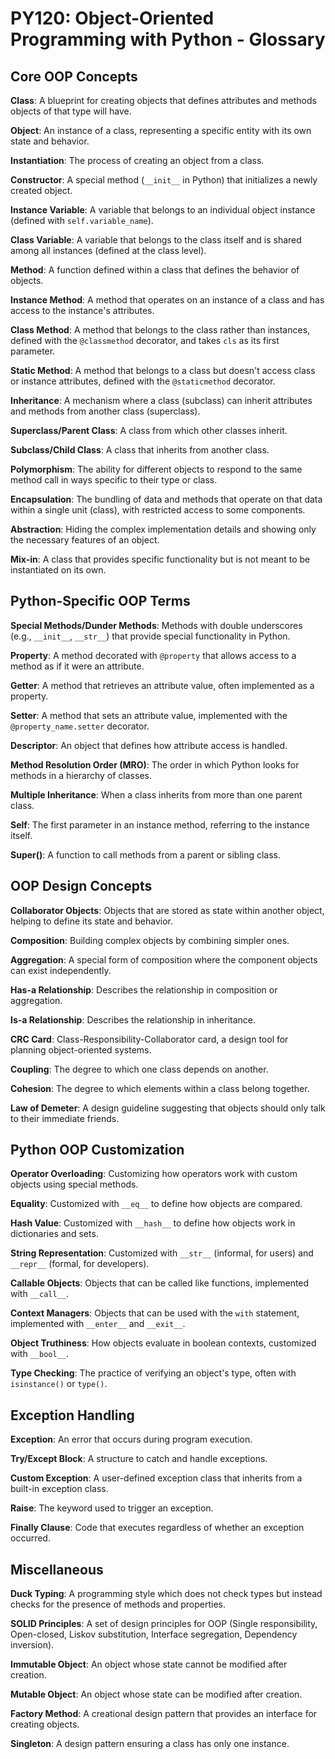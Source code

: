 # PY120: Object-Oriented Programming with Python - Glossary

## Core OOP Concepts

**Class**: A blueprint for creating objects that defines attributes and methods objects of that type will have.

**Object**: An instance of a class, representing a specific entity with its own state and behavior.

**Instantiation**: The process of creating an object from a class.

**Constructor**: A special method (`__init__` in Python) that initializes a newly created object.

**Instance Variable**: A variable that belongs to an individual object instance (defined with `self.variable_name`).

**Class Variable**: A variable that belongs to the class itself and is shared among all instances (defined at the class level).

**Method**: A function defined within a class that defines the behavior of objects.

**Instance Method**: A method that operates on an instance of a class and has access to the instance's attributes.

**Class Method**: A method that belongs to the class rather than instances, defined with the `@classmethod` decorator, and takes `cls` as its first parameter.

**Static Method**: A method that belongs to a class but doesn't access class or instance attributes, defined with the `@staticmethod` decorator.

**Inheritance**: A mechanism where a class (subclass) can inherit attributes and methods from another class (superclass).

**Superclass/Parent Class**: A class from which other classes inherit.

**Subclass/Child Class**: A class that inherits from another class.

**Polymorphism**: The ability for different objects to respond to the same method call in ways specific to their type or class.

**Encapsulation**: The bundling of data and methods that operate on that data within a single unit (class), with restricted access to some components.

**Abstraction**: Hiding the complex implementation details and showing only the necessary features of an object.

**Mix-in**: A class that provides specific functionality but is not meant to be instantiated on its own.

## Python-Specific OOP Terms

**Special Methods/Dunder Methods**: Methods with double underscores (e.g., `__init__`, `__str__`) that provide special functionality in Python.

**Property**: A method decorated with `@property` that allows access to a method as if it were an attribute.

**Getter**: A method that retrieves an attribute value, often implemented as a property.

**Setter**: A method that sets an attribute value, implemented with the `@property_name.setter` decorator.

**Descriptor**: An object that defines how attribute access is handled.

**Method Resolution Order (MRO)**: The order in which Python looks for methods in a hierarchy of classes.

**Multiple Inheritance**: When a class inherits from more than one parent class.

**Self**: The first parameter in an instance method, referring to the instance itself.

**Super()**: A function to call methods from a parent or sibling class.

## OOP Design Concepts

**Collaborator Objects**: Objects that are stored as state within another object, helping to define its state and behavior.

**Composition**: Building complex objects by combining simpler ones.

**Aggregation**: A special form of composition where the component objects can exist independently.

**Has-a Relationship**: Describes the relationship in composition or aggregation.

**Is-a Relationship**: Describes the relationship in inheritance.

**CRC Card**: Class-Responsibility-Collaborator card, a design tool for planning object-oriented systems.

**Coupling**: The degree to which one class depends on another.

**Cohesion**: The degree to which elements within a class belong together.

**Law of Demeter**: A design guideline suggesting that objects should only talk to their immediate friends.

## Python OOP Customization

**Operator Overloading**: Customizing how operators work with custom objects using special methods.

**Equality**: Customized with `__eq__` to define how objects are compared.

**Hash Value**: Customized with `__hash__` to define how objects work in dictionaries and sets.

**String Representation**: Customized with `__str__` (informal, for users) and `__repr__` (formal, for developers).

**Callable Objects**: Objects that can be called like functions, implemented with `__call__`.

**Context Managers**: Objects that can be used with the `with` statement, implemented with `__enter__` and `__exit__`.

**Object Truthiness**: How objects evaluate in boolean contexts, customized with `__bool__`.

**Type Checking**: The practice of verifying an object's type, often with `isinstance()` or `type()`.

## Exception Handling

**Exception**: An error that occurs during program execution.

**Try/Except Block**: A structure to catch and handle exceptions.

**Custom Exception**: A user-defined exception class that inherits from a built-in exception class.

**Raise**: The keyword used to trigger an exception.

**Finally Clause**: Code that executes regardless of whether an exception occurred.

## Miscellaneous 

**Duck Typing**: A programming style which does not check types but instead checks for the presence of methods and properties.

**SOLID Principles**: A set of design principles for OOP (Single responsibility, Open-closed, Liskov substitution, Interface segregation, Dependency inversion).

**Immutable Object**: An object whose state cannot be modified after creation.

**Mutable Object**: An object whose state can be modified after creation.

**Factory Method**: A creational design pattern that provides an interface for creating objects.

**Singleton**: A design pattern ensuring a class has only one instance.
